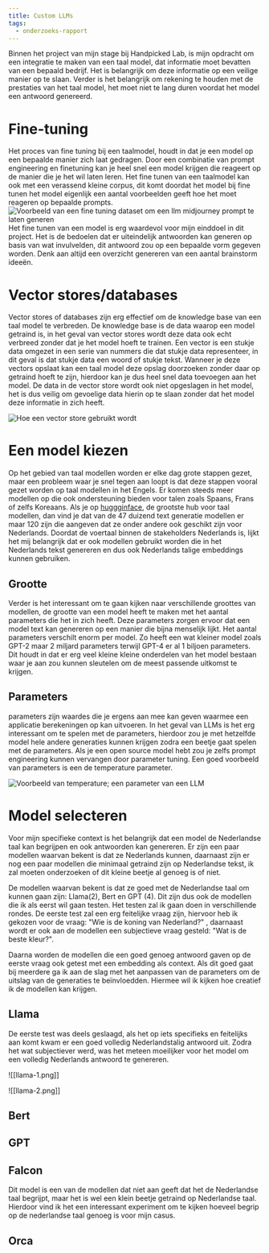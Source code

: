 ```yaml
---
title: Custom LLMs
tags:
  - onderzoeks-rapport
---
```


Binnen het project van mijn stage bij Handpicked Lab, is mijn opdracht om een integratie te maken van een taal model, dat informatie moet bevatten van een bepaald bedrijf. Het is belangrijk om deze informatie op een veilige manier op te slaan. Verder is het belangrijk om rekening te houden met de prestaties van het taal model, het moet niet te lang duren voordat het model een antwoord genereerd.

# Fine-tuning
Het proces van fine tuning bij een taalmodel, houdt in dat je een model op een bepaalde manier zich laat gedragen. Door een combinatie van prompt engineering en finetuning kan je heel snel een model krijgen die reageert op de manier die je het wil laten leren. Het fine tunen van een taalmodel kan ook met een verassend kleine corpus, dit komt doordat het model bij fine tunen het model eigenlijk een aantal voorbeelden geeft hoe het moet reageren op bepaalde prompts.
![Voorbeeld van een fine tuning dataset om een llm midjourney prompt te laten generen](fine-tuning-data.png)
Het fine tunen van een model is erg waardevol voor mijn einddoel in dit project. Het is de bedoelen dat er uiteindelijk antwoorden kan generen op basis van wat invulvelden, dit antwoord zou op een bepaalde vorm gegeven worden. Denk aan altijd een overzicht genereren van een aantal brainstorm ideeën.

# Vector stores/databases
Vector stores of databases zijn erg effectief om de knowledge base van een taal model te verbreden. De knowledge base is de data waarop een model getraind is, in het geval van vector stores wordt deze data ook echt verbreed zonder dat je het model hoeft te trainen. Een vector is een stukje data omgezet in een serie van nummers die dat stukje data representeer, in dit geval is dat stukje data een woord of stukje tekst. Wanneer je deze vectors opslaat kan een taal model deze opslag doorzoeken zonder daar op getraind hoeft te zijn, hierdoor kan je dus heel snel data toevoegen aan het model. De data in de vector store wordt ook niet opgeslagen in het model, het is dus veilig om gevoelige data hierin op te slaan zonder dat het model deze informatie in zich heeft.

![Hoe een vector store gebruikt wordt](Vector-stores.png)

# Een model kiezen
Op het gebied van taal modellen worden er elke dag grote stappen gezet, maar een probleem waar je snel tegen aan loopt is dat deze stappen vooral gezet worden op taal modellen in het Engels. Er komen steeds meer modellen op die ook ondersteuning bieden voor talen zoals Spaans, Frans of zelfs Koreaans. Als je op [huggginface](https://huggingface.co), de grootste hub voor taal modellen, dan vind je dat van de 47 duizend text generatie modellen er maar 120 zijn die aangeven dat ze onder andere ook geschikt zijn voor Nederlands. Doordat de voertaal binnen de stakeholders Nederlands is, lijkt het mij belangrijk dat er ook modellen gebruikt worden die in het Nederlands tekst genereren en dus ook Nederlands talige embeddings kunnen gebruiken. 

## Grootte
Verder is het interessant om te gaan kijken naar verschillende groottes van modellen, de grootte van een model heeft te maken met het aantal parameters die het in zich heeft. Deze parameters zorgen ervoor dat een model text kan genereren op een manier die bijna menselijk lijkt. Het aantal parameters verschilt enorm per model. Zo heeft een wat kleiner model zoals GPT-2 maar 2 miljard parameters terwijl GPT-4 er al 1 biljoen parameters. Dit houdt in dat er erg veel kleine kleine onderdelen van het model bestaan waar je aan zou kunnen sleutelen om de meest passende uitkomst te krijgen. 

## Parameters
parameters zijn waardes die je ergens aan mee kan geven waarmee een applicatie berekeningen op kan uitvoeren. In het geval van LLMs is het erg interessant om te spelen met de parameters, hierdoor zou je met hetzelfde model hele andere generaties kunnen krijgen zodra een beetje gaat spelen met de parameters. Als je een open source model hebt zou je zelfs prompt engineering kunnen vervangen door parameter tuning. Een goed voorbeeld van parameters is een de temperature parameter.

![Voorbeeld van temperature; een parameter van een LLM](temparature.png)

# Model selecteren
Voor mijn specifieke context is het belangrijk dat een model de Nederlandse taal kan begrijpen en ook antwoorden kan genereren. Er zijn een paar modellen waarvan bekent is dat ze Nederlands kunnen, daarnaast zijn er nog een paar modellen die minimaal getraind zijn op Nederlandse tekst, ik zal moeten onderzoeken of dit kleine beetje al genoeg is of niet.

De modellen waarvan bekent is dat ze goed met de Nederlandse taal om kunnen gaan zijn: Llama(2), Bert en GPT (4). Dit zijn dus ook de modellen die ik als eerst wil gaan testen. Het testen zal ik gaan doen in verschillende rondes. De eerste test zal een erg feitelijke vraag zijn, hiervoor heb ik gekozen voor de  vraag: "Wie is de koning van Nederland?" , daarnaast wordt er ook aan de modellen een subjectieve vraag gesteld: "Wat is de beste kleur?". 

Daarna worden de modellen die een goed genoeg antwoord gaven op de eerste vraag ook getest met een embedding als context. Als dit goed gaat bij meerdere ga ik aan de slag met het aanpassen van de parameters om de uitslag van de generaties te beïnvloedden. Hiermee wil ik kijken hoe creatief ik de modellen kan krijgen. 

## Llama
De eerste test was deels geslaagd, als het op iets specifieks en feitelijks aan komt kwam er een goed volledig Nederlandstalig antwoord uit. Zodra het wat subjectiever werd, was het meteen moeilijker voor het model om een volledig Nederlands antwoord te genereren. 

![[llama-1.png]]

![[llama-2.png]]

## Bert


## GPT


## Falcon
Dit model is een van de modellen dat niet aan geeft dat het de Nederlandse taal begrijpt, maar het is wel een klein beetje getraind op Nederlandse taal. Hierdoor vind ik het een interessant experiment om te kijken hoeveel begrip op de nederlandse taal genoeg is voor mijn casus. 

## Orca